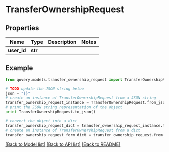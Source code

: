 # TransferOwnershipRequest


## Properties
Name | Type | Description | Notes
------------ | ------------- | ------------- | -------------
**user_id** | **str** |  | 

## Example

```python
from qovery.models.transfer_ownership_request import TransferOwnershipRequest

# TODO update the JSON string below
json = "{}"
# create an instance of TransferOwnershipRequest from a JSON string
transfer_ownership_request_instance = TransferOwnershipRequest.from_json(json)
# print the JSON string representation of the object
print TransferOwnershipRequest.to_json()

# convert the object into a dict
transfer_ownership_request_dict = transfer_ownership_request_instance.to_dict()
# create an instance of TransferOwnershipRequest from a dict
transfer_ownership_request_form_dict = transfer_ownership_request.from_dict(transfer_ownership_request_dict)
```
[[Back to Model list]](../README.md#documentation-for-models) [[Back to API list]](../README.md#documentation-for-api-endpoints) [[Back to README]](../README.md)


